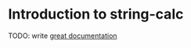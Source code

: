 # Introduction to string-calc

TODO: write [great documentation](http://jacobian.org/writing/great-documentation/what-to-write/)
